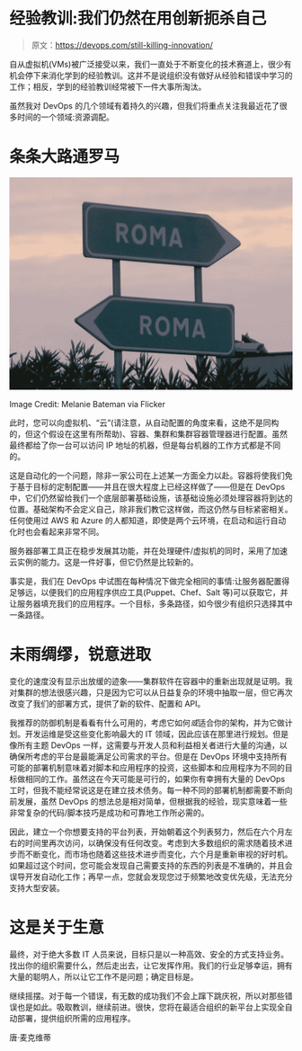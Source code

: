 # 经验教训:我们仍然在用创新扼杀自己

> 原文：<https://devops.com/still-killing-innovation/>

自从虚拟机(VMs)被广泛接受以来，我们一直处于不断变化的技术赛道上，很少有机会停下来消化学到的经验教训。这并不是说组织没有做好从经验和错误中学习的工作；相反，学到的经验教训经常被下一件大事所淘汰。

虽然我对 DevOps 的几个领域有着持久的兴趣，但我们将重点关注我最近花了很多时间的一个领域:资源调配。

# 条条大路通罗马

![Road signs for Rome](img/01aac34881d5e9391dc3249232859fb7.png)

Image Credit: Melanie Bateman via Flicker

此时，您可以向虚拟机、“云”(请注意，从自动配置的角度来看，这绝不是同构的，但这个假设在这里有所帮助)、容器、集群和集群容器管理器进行配置。虽然最终都给了你一台可以访问 IP 地址的机器，但是每台机器的工作方式都是不同的。

这是自动化的一个问题，除非一家公司在上述某一方面全力以赴。容器将使我们免于基于目标的定制配置——并且在很大程度上已经这样做了——但是在 DevOps 中，它们仍然留给我们一个底层部署基础设施，该基础设施必须处理容器将到达的位置。基础架构不会定义自己，除非我们教它这样做，而这仍然与目标紧密相关。任何使用过 AWS 和 Azure 的人都知道，即使是两个云环境，在启动和运行自动化时也会看起来非常不同。

服务器部署工具正在稳步发展其功能，并在处理硬件/虚拟机的同时，采用了加速云实例的能力。这是一件好事，但它仍然是比较新的。

事实是，我们在 DevOps 中试图在每种情况下做完全相同的事情:让服务器配置得足够远，以便我们的应用程序供应工具(Puppet、Chef、Salt 等)可以获取它，并让服务器填充我们的应用程序。一个目标，多条路径，如今很少有组织只选择其中一条路径。

# 未雨绸缪，锐意进取

变化的速度没有显示出放缓的迹象——集群软件在容器中的重新出现就是证明。我对集群的想法很感兴趣，只是因为它可以从日益复杂的环境中抽取一层，但它再次改变了我们的部署方式，提供了新的软件、配置和 API。

我推荐的防御机制是看看有什么可用的，考虑它如何*或*适合你的架构，并为它做计划。开发运维是受这些变化影响最大的 IT 领域，因此应该在那里进行规划。但是像所有主题 DevOps 一样，这需要与开发人员和利益相关者进行大量的沟通，以确保所考虑的平台是最能满足公司需求的平台。但是在 DevOps 环境中支持所有可能的部署机制意味着对脚本和应用程序的投资，这些脚本和应用程序为不同的目标做相同的工作。虽然这在今天可能是可行的，如果你有幸拥有大量的 DevOps 工时，但我不能经常说这是在建立技术债务。每一种不同的部署机制都需要不断向前发展，虽然 DevOps 的想法总是相对简单，但根据我的经验，现实意味着一些非常复杂的代码/脚本技巧是成功和可靠地工作所必需的。

因此，建立一个你想要支持的平台列表，开始朝着这个列表努力，然后在六个月左右的时间里再次访问，以确保没有任何改变。考虑到大多数组织的需求随着技术进步而不断变化，而市场也随着这些技术进步而变化，六个月是重新审视的好时机。如果超过这个时间，您可能会发现自己需要支持的东西的列表是不准确的，并且会误导开发自动化工作；再早一点，您就会发现您过于频繁地改变优先级，无法充分支持大型安装。

# 这是关于生意

最终，对于绝大多数 IT 人员来说，目标只是以一种高效、安全的方式支持业务。找出你的组织需要什么，然后走出去，让它发挥作用。我们的行业足够幸运，拥有大量的聪明人，所以让它工作不是问题；确定目标是。

继续摇摆。对于每一个错误，有无数的成功我们不会上蹿下跳庆祝，所以对那些错误也是如此。吸取教训，继续前进。很快，您将在最适合组织的新平台上实现全自动部署，提供组织所需的应用程序。

唐·麦克维蒂